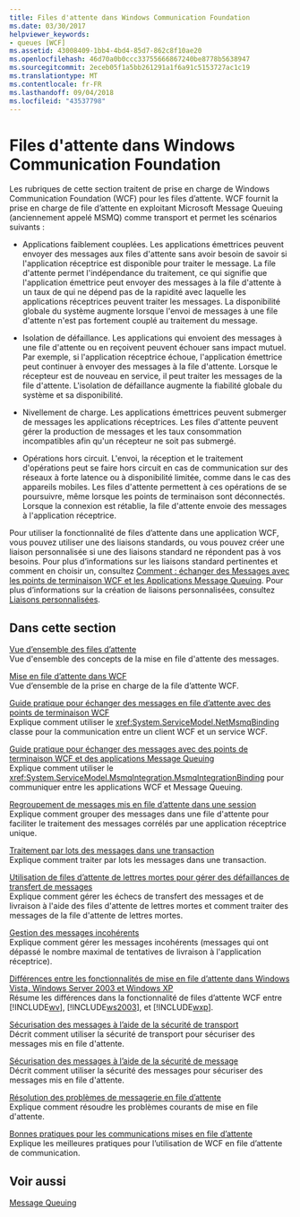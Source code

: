 ```yaml
---
title: Files d'attente dans Windows Communication Foundation
ms.date: 03/30/2017
helpviewer_keywords:
- queues [WCF]
ms.assetid: 43008409-1bb4-4bd4-85d7-862c8f10ae20
ms.openlocfilehash: 46d70a0b0ccc33755666867240be8778b5638947
ms.sourcegitcommit: 2eceb05f1a5bb261291a1f6a91c5153727ac1c19
ms.translationtype: MT
ms.contentlocale: fr-FR
ms.lasthandoff: 09/04/2018
ms.locfileid: "43537798"
---
```

# <a name="queues-in-windows-communication-foundation"></a>Files d'attente dans Windows Communication Foundation
Les rubriques de cette section traitent de prise en charge de Windows Communication Foundation (WCF) pour les files d’attente. WCF fournit la prise en charge de file d’attente en exploitant Microsoft Message Queuing (anciennement appelé MSMQ) comme transport et permet les scénarios suivants :  
  
-   Applications faiblement couplées. Les applications émettrices peuvent envoyer des messages aux files d'attente sans avoir besoin de savoir si l'application réceptrice est disponible pour traiter le message. La file d'attente permet l'indépendance du traitement, ce qui signifie que l'application émettrice peut envoyer des messages à la file d'attente à un taux de qui ne dépend pas de la rapidité avec laquelle les applications réceptrices peuvent traiter les messages. La disponibilité globale du système augmente lorsque l'envoi de messages à une file d'attente n'est pas fortement couplé au traitement du message.  
  
-   Isolation de défaillance. Les applications qui envoient des messages à une file d'attente ou en reçoivent peuvent échouer sans impact mutuel. Par exemple, si l'application réceptrice échoue, l'application émettrice peut continuer à envoyer des messages à la file d'attente. Lorsque le récepteur est de nouveau en service, il peut traiter les messages de la file d'attente. L'isolation de défaillance augmente la fiabilité globale du système et sa disponibilité.  
  
-   Nivellement de charge. Les applications émettrices peuvent submerger de messages les applications réceptrices. Les files d'attente peuvent gérer la production de messages et les taux consommation incompatibles afin qu'un récepteur ne soit pas submergé.  
  
-   Opérations hors circuit. L'envoi, la réception et le traitement d'opérations peut se faire hors circuit en cas de communication sur des réseaux à forte latence ou à disponibilité limitée, comme dans le cas des appareils mobiles. Les files d'attente permettent à ces opérations de se poursuivre, même lorsque les points de terminaison sont déconnectés. Lorsque la connexion est rétablie, la file d'attente envoie des messages à l'application réceptrice.  
  
 Pour utiliser la fonctionnalité de files d’attente dans une application WCF, vous pouvez utiliser une des liaisons standards, ou vous pouvez créer une liaison personnalisée si une des liaisons standard ne répondent pas à vos besoins. Pour plus d’informations sur les liaisons standard pertinentes et comment en choisir un, consultez [Comment : échanger des Messages avec les points de terminaison WCF et les Applications Message Queuing](../../../../docs/framework/wcf/feature-details/how-to-exchange-messages-with-wcf-endpoints-and-message-queuing-applications.md). Pour plus d’informations sur la création de liaisons personnalisées, consultez [Liaisons personnalisées](../../../../docs/framework/wcf/extending/custom-bindings.md).  
  
## <a name="in-this-section"></a>Dans cette section  
 [Vue d’ensemble des files d’attente](../../../../docs/framework/wcf/feature-details/queues-overview.md)  
 Vue d'ensemble des concepts de la mise en file d'attente des messages.  
  
 [Mise en file d’attente dans WCF](../../../../docs/framework/wcf/feature-details/queuing-in-wcf.md)  
 Vue d’ensemble de la prise en charge de la file d’attente WCF.  
  
 [Guide pratique pour échanger des messages en file d’attente avec des points de terminaison WCF](../../../../docs/framework/wcf/feature-details/how-to-exchange-queued-messages-with-wcf-endpoints.md)  
 Explique comment utiliser le <xref:System.ServiceModel.NetMsmqBinding> classe pour la communication entre un client WCF et un service WCF.  
  
 [Guide pratique pour échanger des messages avec des points de terminaison WCF et des applications Message Queuing](../../../../docs/framework/wcf/feature-details/how-to-exchange-messages-with-wcf-endpoints-and-message-queuing-applications.md)  
 Explique comment utiliser le <xref:System.ServiceModel.MsmqIntegration.MsmqIntegrationBinding> pour communiquer entre les applications WCF et Message Queuing.  
  
 [Regroupement de messages mis en file d’attente dans une session](../../../../docs/framework/wcf/feature-details/grouping-queued-messages-in-a-session.md)  
 Explique comment grouper des messages dans une file d'attente pour faciliter le traitement des messages corrélés par une application réceptrice unique.  
  
 [Traitement par lots des messages dans une transaction](../../../../docs/framework/wcf/feature-details/batching-messages-in-a-transaction.md)  
 Explique comment traiter par lots les messages dans une transaction.  
  
 [Utilisation de files d’attente de lettres mortes pour gérer des défaillances de transfert de messages](../../../../docs/framework/wcf/feature-details/using-dead-letter-queues-to-handle-message-transfer-failures.md)  
 Explique comment gérer les échecs de transfert des messages et de livraison à l'aide des files d'attente de lettres mortes et comment traiter des messages de la file d'attente de lettres mortes.  
  
 [Gestion des messages incohérents](../../../../docs/framework/wcf/feature-details/poison-message-handling.md)  
 Explique comment gérer les messages incohérents (messages qui ont dépassé le nombre maximal de tentatives de livraison à l'application réceptrice).  
  
 [Différences entre les fonctionnalités de mise en file d’attente dans Windows Vista, Windows Server 2003 et Windows XP](../../../../docs/framework/wcf/feature-details/diff-in-queue-in-vista-server-2003-windows-xp.md)  
 Résume les différences dans la fonctionnalité de files d’attente WCF entre [!INCLUDE[wv](../../../../includes/wv-md.md)], [!INCLUDE[ws2003](../../../../includes/ws2003-md.md)], et [!INCLUDE[wxp](../../../../includes/wxp-md.md)].  
  
 [Sécurisation des messages à l’aide de la sécurité de transport](../../../../docs/framework/wcf/feature-details/securing-messages-using-transport-security.md)  
 Décrit comment utiliser la sécurité de transport pour sécuriser des messages mis en file d'attente.  
  
 [Sécurisation des messages à l’aide de la sécurité de message](../../../../docs/framework/wcf/feature-details/securing-messages-using-message-security.md)  
 Décrit comment utiliser la sécurité des messages pour sécuriser des messages mis en file d'attente.  
  
 [Résolution des problèmes de messagerie en file d’attente](../../../../docs/framework/wcf/feature-details/troubleshooting-queued-messaging.md)  
 Explique comment résoudre les problèmes courants de mise en file d'attente.  
  
 [Bonnes pratiques pour les communications mises en file d’attente](../../../../docs/framework/wcf/feature-details/best-practices-for-queued-communication.md)  
 Explique les meilleures pratiques pour l’utilisation de WCF en file d’attente de communication.  
  
## <a name="see-also"></a>Voir aussi  
 [Message Queuing](https://msdn.microsoft.com/library/ff917e87-05d5-478f-9430-0f560675ece1)
